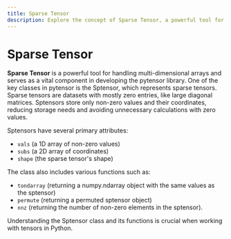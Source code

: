 ```yaml
---
title: Sparse Tensor
description: Explore the concept of Sparse Tensor, a powerful tool for handling multi-dimensional arrays. Learn about its attributes, functions, and how it is a vital component in developing the pytensor library.
---
```


# Sparse Tensor

**Sparse Tensor** is a powerful tool for handling multi-dimensional arrays and serves as a vital component in developing the pytensor library. One of the key classes in pytensor is the Sptensor, which represents sparse tensors. Sparse tensors are datasets with mostly zero entries, like large diagonal matrices. Sptensors store only non-zero values and their coordinates, reducing storage needs and avoiding unnecessary calculations with zero values.

Sptensors have several primary attributes:

- `vals` (a 1D array of non-zero values)
- `subs` (a 2D array of coordinates)
- `shape` (the sparse tensor's shape)

The class also includes various functions such as:

- `tondarray` (returning a numpy.ndarray object with the same values as the sptensor)
- `permute` (returning a permuted sptensor object)
- `nnz` (returning the number of non-zero elements in the sptensor).

Understanding the Sptensor class and its functions is crucial when working with tensors in Python.
